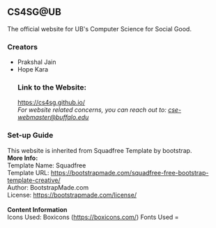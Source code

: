 <html>
<body>
<h2>CS4SG@UB</h2>
The official website for UB's Computer Science for Social Good.
<h3>Creators</h3>
<ul><li>Prakshal Jain</li>
<li>Hope Kara</li>
<h3>Link to the Website:</h3>
<a href = "https://cs4sg.github.io/" target="_blank">https://cs4sg.github.io/</a>
<br>
<i>For website related concerns, you can reach out to: <a href="mailto:cse-webmaster@buffalo.edu">cse-webmaster@buffalo.edu</a></i>
</ul>
  
<h3>Set-up Guide</h3>
This website is inherited from Squadfree Template by bootstrap.<br>
<b>More Info:</b><br>
Template Name: Squadfree<br>
Template URL: <a href = "https://bootstrapmade.com/squadfree-free-bootstrap-template-creative/" target = "_blank">https://bootstrapmade.com/squadfree-free-bootstrap-template-creative/</a><br>
Author: BootstrapMade.com<br>
License:  <a href = "https://bootstrapmade.com/license/" target = "_blank">https://bootstrapmade.com/license/</a><br><br>
<b>Content Information</b><br>
Icons Used: Boxicons (<a href = "https://boxicons.com/" target = "_blank">https://boxicons.com/</a>)
Fonts Used = <a href = "https://cdnjs.cloudflare.com/ajax/libs/font-awesome/4.7.0/css/font-awesome.min.css">  <link rel="stylesheet" href="https://cdnjs.cloudflare.com/ajax/libs/font-awesome/4.7.0/css/font-awesome.min.css"></a>
</body>
</html>
